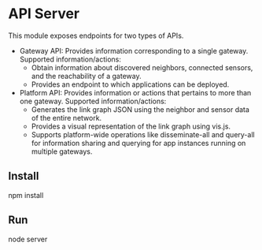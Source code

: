 # API Server
This module exposes endpoints for two types of APIs. 
* Gateway API: Provides information corresponding to a single gateway. Supported information/actions: 
  * Obtain information about discovered neighbors, connected sensors, and the reachability of a gateway. 
  * Provides an endpoint to which applications can be deployed.
* Platform API: Provides information or actions that pertains to more than one gateway. Supported information/actions:  
  * Generates the link graph JSON using the neighbor and sensor data of the entire network.
  * Provides a visual representation of the link graph using vis.js.
  * Supports platform-wide operations like disseminate-all and query-all for information sharing and querying for app 
instances running on multiple gateways.  

## Install  
npm install

## Run 
node server